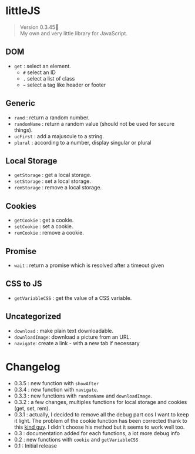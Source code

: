 # littleJS

> Version 0.3.45:memo:  
> My own and very little library for JavaScript.

## DOM
- `get` : select an element.
  - `#` select an ID
  - `.` select a list of class
  - `~` select a tag like header or footer

## Generic
- `rand` : return a random number.
- `randomName` : return a random value (should not be used for secure things).
- `ucFirst` : add a majuscule to a string.
- `plural` : according to a number, display singular or plural

## Local Storage
- `getStorage` : get a local storage.
- `setStorage` : set a local storage.
- `remStorage` : remove a local storage.

## Cookies
- `getCookie` : get a cookie.
- `setCookie` : set a cookie.
- `remCookie` : remove a cookie.

## Promise
- `wait` : return a promise which is resolved after a timeout given

## CSS to JS
- `getVariableCSS` : get the value of a CSS variable.

## Uncategorized
- `download` : make plain text downloadable.
- `downloadImage`: download a picture from an URL.
- `navigate`: create a link - with a new tab if necessary
 
 # Changelog
 
 - 0.3.5 : new function with `showAfter`
 - 0.3.4 : new function with `navigate`.
 - 0.3.3 : new functions with `randomName` and `downloadImage`.
 - 0.3.2 :  a few changes, multiples functions for local storage and cookies (get, set, rem).
 - 0.3.1 : actually, I decided to remove all the debug part cos I want to keep it light. The problem of the cookie function has been corrected thank to this [kind guy](https://github.com/NamedRoger). I didn't choose his method but it seems to work well too.
 - 0.3 : documentation added for each functions, a lot more debug info
 - 0.2 : new functions with `cookie` and `getVariableCSS` 
 - 0.1 : Initial release
